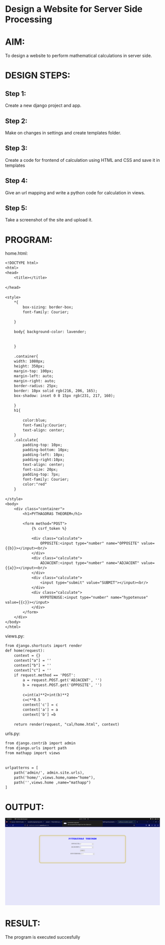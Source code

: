 # Design a Website for Server Side Processing

# AIM:

To design a website to perform mathematical calculations in server side.

# DESIGN STEPS:

## Step 1:
Create a new django project and app.


## Step 2:
Make on changes in settings and create templates folder.


## Step 3:
Create a code for frontend of calculation using HTML and CSS and save it in templates


## Step 4:
Give an url mapping and write a python code for calculation in views.


## Step 5:
Take a screenshot of the site and upload it.


# PROGRAM:
home.html:
```
<!DOCTYPE html>
<html>
<head>
    <title></title>

</head>

<style>
    *{
        box-sizing: border-box;
        font-family: Courier;
        
    }

    body{ background-color: lavender;
    
    
    }

    .container{
    width: 1080px;
    height: 350px;
    margin-top: 100px;
    margin-left: auto;
    margin-right: auto;
    border-radius: 25px;
    border: 10px solid rgb(216, 206, 165);
    box-shadow: inset 0 0 15px rgb(231, 217, 160);
    
    }
    h1{

        color:blue;
        font-family:Courier;
        text-align: center;
    }
    .calculate{
        padding-top: 10px;
        padding-bottom: 10px;
        padding-left: 10px;
        padding-right:10px;
        text-align: center;
        font-size: 20px;
        padding-top: 7px;
        font-family: Courier;
        color:"red"
    }

</style>
<body>
    <div class="container">
        <h1>PYTHAGORAS THEOREM</h1>

        <form method="POST">
            {% csrf_token %}

            <div class="calculate">
                OPPOSITE:<input type="number" name="OPPOSITE" value={{b}}></input><br/>
            </div>
            <div class="calculate">
                ADJACENT:<input type="number" name="ADJACENT" value={{a}}></input><br/>
            </div>
            <div class="calculate">
                <input type="submit" value="SUBMIT"></input><br/>
            </div>
            <div class="calculate"> 
                HYPOTENUSE:<input type="number" name="hypotenuse" value={{c}}></input>
            </div>
        </form>
    </div>
</body>
</html>
```
views.py:
```
from django.shortcuts import render
def home(request):
    context = {}
    context["a"] = ''
    context["b"] = ''
    context["c"] = ''
    if request.method == 'POST':
        a = request.POST.get('ADJACENT', '')
        b = request.POST.get('OPPOSITE', '')

        c=int(a)**2+int(b)**2
        c=c**0.5
        context['c'] = c
        context['a'] = a
        context['b'] =b

    return render(request, "cal/home.html", context)
```
urls.py:
```
from django.contrib import admin
from django.urls import path
from mathapp import views


urlpatterns = [
    path('admin/', admin.site.urls),
    path('home/',views.home,name="home"),
    path('',views.home ,name="mathapp")
]
```

# OUTPUT:
![img](pyth.png)

# RESULT:

The program is executed succesfully
